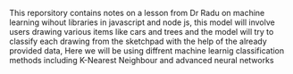 This reporsitory contains notes on a lesson from Dr Radu on machine learning wihout libraries in javascript and node js,
this model will involve users drawing various items like cars and trees and the model will try to classify each drawing from the sketchpad with the help of the
already provided data,
Here we will be using diffrent machine learnig classification methods including K-Nearest Neighbour and advanced neural networks
